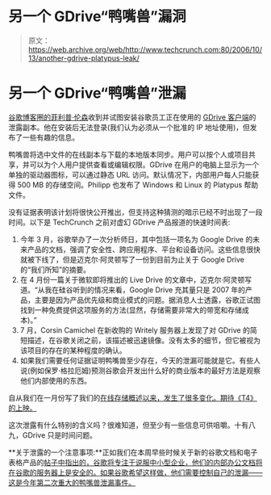 # 另一个 GDrive“鸭嘴兽”漏洞 

> 原文：<https://web.archive.org/web/http://www.techcrunch.com:80/2006/10/13/another-gdrive-platypus-leak/>

# 另一个 GDrive“鸭嘴兽”泄漏

[](https://web.archive.org/web/20221005121304/http://www.google.com/)[谷歌博客圈的菲利普·伦森](https://web.archive.org/web/20221005121304/http://blog.outer-court.com/archive/2006-10-13-n53.html)收到并试图安装谷歌员工正在使用的 [GDrive 客户端](https://web.archive.org/web/20221005121304/http://blog.outer-court.com/archive/2006-10-13-n53.html)的泄露副本。他在安装后无法登录(我们认为必须从一个批准的 IP 地址使用)，但发布了一些有趣的信息。

鸭嘴兽将选中文件的在线副本与下载的本地版本同步。用户可以按个人或项目共享，并可以为个人用户提供查看或编辑权限。GDrive 在用户的电脑上显示为一个单独的驱动器图标，可以通过静态 URL 访问。默认情况下，内部用户每人只能获得 500 MB 的存储空间。Philipp 也发布了 Windows 和 Linux 的 Platypus 帮助文件。

没有证据表明该计划将很快公开推出，但支持这种猜测的暗示已经不时出现了一段时间。以下是 TechCrunch 之前对虚幻 GDrive 产品报道的快速时间表:

1.  今年 3 月，谷歌举办了一次分析师日，其中包括一项名为 Google Drive 的未来产品的文档，强调了安全性、跨应用程序、平台和设备访问。这些信息很快就被下线了，但是迈克尔·阿灵顿写了一份到目前为止关于 Google Drive 的“我们所知”的摘要。
2.  在 4 月份一篇关于微软即将推出的 Live Drive 的文章中，迈克尔·阿灵顿写道。“从我在硅谷听到的情况来看，Google Drive 充其量只是 2007 年的产品，主要是因为产品优先级和商业模式的问题。据消息人士透露，谷歌正试图找到一种免费提供这项服务的方法(显然，存储需要非常大的带宽和存储成本)。”
3.  7 月，Corsin Camichel 在新收购的 Writely 服务器上发现了对 GDrive 的简短描述，在谷歌关闭之前，该描述被迅速镜像。没有太多的细节，但它被视为该项目的存在的某种程度的确认。
4.  如果我们需要任何证据证明鸭嘴兽至少存在，今天的泄漏可能就是它。有些人说(例如保罗·格拉厄姆)预测谷歌会开发出什么好的商业版本的最好方法是观察他们内部使用的东西。

自从我们在一月份写了我们的[在线存储概述以来，发生了很多变化。期待《T4》的上映。](https://web.archive.org/web/20221005121304/http://www.beta.techcrunch.com/2006/01/31/the-online-storage-gang/)

这次泄露有什么特别的含义吗？很难知道，但至少有一些信息可供咀嚼。十有八九，GDrive 只是时间问题。

**关于泄露的一个注意事项:**正如我们在本周早些时候关于新的谷歌文档和电子表格产品的[帖子中指出的，谷歌将专注于说服中小型企业，他们的内部办公文档将在谷歌的服务器上是安全的。如果谷歌希望这样做，他们需要控制自己的泄漏——这是今年第二次重大的鸭嘴兽泄漏事件。](https://web.archive.org/web/20221005121304/http://www.beta.techcrunch.com/2006/10/10/google-docs-spreadsheets-launches/)